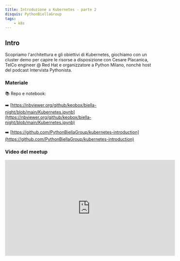 ```yaml
---
title: Introduzione a Kubernetes - parte 2
disquis: PythonBiellaGroup
tags:
    - k8s
---
```


## Intro

Scopriamo l'architettura e gli obiettivi di Kubernetes, giochiamo con un cluster demo per capire le risorse a disposizione con Cesare Placanica, TelCo engineer @ Red Hat e organizzatore a Python Milano, nonchè host del podcast Intervista Pythonista.

### Materiale
📚 Repo e notebook:

➡️ [https://nbviewer.org/github/keobox/biella-night/blob/main/Kubernetes.ipynb](https://nbviewer.org/github/keobox/biella-night/blob/main/Kubernetes.ipynb)

➡️ [https://github.com/PythonBiellaGroup/kubernetes-introduction](https://github.com/PythonBiellaGroup/kubernetes-introduction)


### Video del meetup
<iframe width="560" height="315" src="https://www.youtube.com/embed/xWINxFMU2Ew" title="YouTube video player" frameborder="0" allow="accelerometer; autoplay; clipboard-write; encrypted-media; gyroscope; picture-in-picture; web-share" allowfullscreen></iframe>
